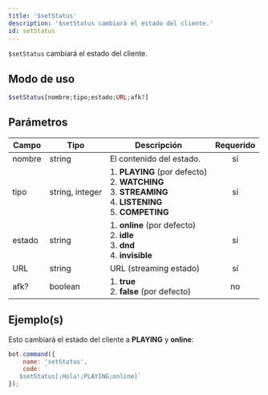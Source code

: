```yaml
---
title: '$setStatus'
description: '$setStatus cambiará el estado del cliente.'
id: setStatus
---
```


`$setStatus` cambiará el estado del cliente.

## Modo de uso

```php
$setStatus[nombre;tipo;estado;URL;afk?]
```

## Parámetros

| Campo  | Tipo            | Descripción                                                                                                                                         | Requerido |
| ------ | --------------- | --------------------------------------------------------------------------------------------------------------------------------------------------- |:---------:|
| nombre | string          | El contenido del estado.                                                                                                                            |    sí     |
| tipo   | string, integer | 1. **PLAYING** (por defecto) <br /> 2. **WATCHING** <br /> 3. **STREAMING** <br /> 4. **LISTENING** <br /> 5. **COMPETING** |    sí     |
| estado | string          | 1. **online** (por defecto) <br /> 2. **idle** <br /> 3. **dnd** <br /> 4. **invisible**                                          |    sí     |
| URL    | string          | URL (streaming estado)                                                                                                                              |    sí     |
| afk?   | boolean         | 1. **true** <br /> 2. **false** (por defecto)                                                                                                 |    no     |

## Ejemplo(s)

Esto cambiará el estado del cliente a **PLAYING** y **online**:

```javascript
bot.command({
    name: 'setStatus',
    code: `
   $setStatus[¡Hola!;PLAYING;online]`
});
```